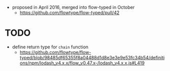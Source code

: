 - proposed in April 2016, merged into flow-typed in October
  - https://github.com/flowtype/flow-typed/pull/42

# TODO

- define return type for `chain` function
  - https://github.com/flowtype/flow-typed/blob/98485df65355f8a04488d1d8e3e3e9e53fc34b54/definitions/npm/lodash_v4.x.x/flow_v0.47.x-/lodash_v4.x.x.js#L419

